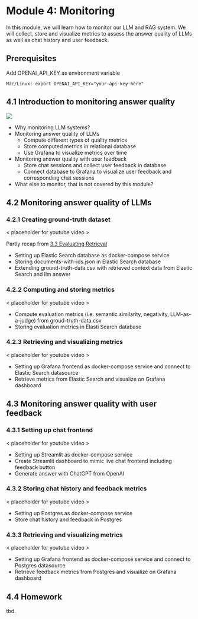 # Module 4: Monitoring

In this module, we will learn how to monitor our LLM and RAG system. We will collect, store and visualize metrics to assess the answer quality of LLMs as well as chat history and user feedback. 

## Prerequisites

Add OPENAI_API_KEY as environment variable
```
Mac/Linux: export OPENAI_API_KEY="your-api-key-here"
```
## 4.1 Introduction to monitoring answer quality 
<a href="https://www.youtube.com/watch?v=MC80sUGERLE&list=PL3MmuxUbc_hIB4fSqLy_0AfTjVLpgjV3R">
  <img src="https://markdown-videos-api.jorgenkh.no/youtube/MC80sUGERLE">
</a>

* Why monitoring LLM systems?
* Monitoring answer quality of LLMs 
  * Compute different types of quality metrics
  * Store computed metrics in relational database
  * Use Grafana to visualize metrics over time
* Monitoring answer quality with user feedback
  * Store chat sessions and collect user feedback in database 
  * Connect database to Grafana to visualize user feedback and corresponding chat sessions
* What else to monitor, that is not covered by this module? 

## 4.2 Monitoring answer quality of LLMs
### 4.2.1 Creating ground-truth dataset
< placeholder for youtube video >

Partly recap from [3.3 Evaluating Retrieval](../03-vector-search/)
* Setting up Elastic Search database as docker-compose service
* Storing documents-with-ids.json in Elastic Search database
* Extending ground-truth-data.csv with retrieved context data from Elastic Search and llm answer

### 4.2.2 Computing and storing metrics
< placeholder for youtube video >

* Compute evaluation metrics (i.e. semantic similarity, negativity, LLM-as-a-judge) from groud-truth-data.csv
* Storing evaluation metrics in Elasti Search database

### 4.2.3 Retrieving and visualizing metrics
< placeholder for youtube video >

* Setting up Grafana frontend as docker-compose service and connect to Elastic Search datasource
* Retrieve metrics from Elastic Search and visualize on Grafana dashboard

## 4.3 Monitoring answer quality with user feedback
### 4.3.1 Setting up chat frontend
< placeholder for youtube video >

* Setting up Streamlit as docker-compose service
* Create Streamlit dashboard to mimic live chat frontend including feedback button
* Generate answer with ChatGPT from OpenAI 

### 4.3.2 Storing chat history and feedback metrics
< placeholder for youtube video >

* Setting up Postgres as docker-compose service
* Store chat history and feedback in Postgres

### 4.3.3 Retrieving and visualizing metrics
< placeholder for youtube video >

* Setting up Grafana frontend as docker-compose service and connect to Postgres datasource
* Retrieve feedback metrics from Postgres and visualize on Grafana dashboard

## 4.4 Homework

tbd.
